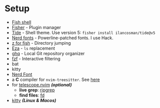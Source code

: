 # Setup

- [Fish shell](https://fishshell.com/)
- [Fisher](https://github.com/jorgebucaran/fisher) - Plugin manager
- [Tide](https://github.com/IlanCosman/tide) - Shell theme. Use version 5: `fisher install ilancosman/tide@v5`
- [Nerd fonts](https://github.com/ryanoasis/nerd-fonts) - Powerline-patched fonts. I use Hack.
- [z for fish](https://github.com/jethrokuan/z) - Directory jumping
- [Eza](https://github.com/eza-community/eza) - `ls` replacement
- [ghq](https://github.com/x-motemen/ghq) - Local Git repository organizer
- [fzf](https://github.com/PatrickF1/fzf.fish) - Interactive filtering
- bat
- kitty
- [Nerd Font](https://www.nerdfonts.com/)
- a **C** compiler for `nvim-treesitter`. See [here](https://github.com/nvim-treesitter/nvim-treesitter#requirements)
- for [telescope.nvim](https://github.com/nvim-telescope/telescope.nvim) **_(optional)_**
  - **live grep**: [ripgrep](https://github.com/BurntSushi/ripgrep)
  - **find files**: [fd](https://github.com/sharkdp/fd)
- [kitty](https://github.com/kovidgoyal/kitty) **_(Linux & Macos)_**
